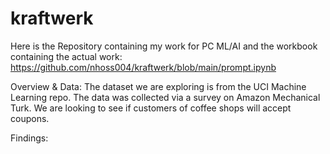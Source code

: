 # kraftwerk

Here is the Repository containing my work for PC ML/AI and the workbook containing the actual work:
https://github.com/nhoss004/kraftwerk/blob/main/prompt.ipynb

Overview & Data:
The dataset we are exploring is from the UCI Machine Learning repo. The data was collected via a survey on Amazon Mechanical Turk. We are looking to see if customers of coffee shops will accept coupons. 


Findings:
